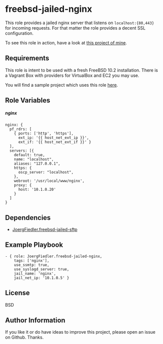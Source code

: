 freebsd-jailed-nginx
=========

This role provides a jailed nginx server that listens on `localhost:{80,443}` for incoming requests. For that matter the role provides a decent SSL configuration.

To see this role in action, have a look at [this project of mine](https://github.com/JoergFiedler/freebsd-ansible-demo).

Requirements
------------

This role is intent to be used with a fresh FreeBSD 10.2 installation. There is a Vagrant Box with providers for VirtualBox and EC2 you may use.

You will find a sample project which uses this role [here](https://github.com/JoergFiedler/freebsd-ansible-demo).

Role Variables
--------------

##### nginx

    nginx: {
      pf_rdrs: [
        { ports: ['http', 'https'],
          ext_ip: '{{ host_net_ext_ip }}',
          ext_if: '{{ host_net_ext_if }}' }
      ],
      servers: [{
        default: true,
        name: "localhost",
        aliases: "127.0.0.1",
        https: {
          oscp_server: "localhost",
        },
        webroot: '/usr/local/www/nginx',
        proxy: {
          host: '10.1.0.20'
        }
      ]
    }


Dependencies
------------

- [JoergFiedler.freebsd-jailed-sftp](https://galaxy.ansible.com/JoergFiedler/freebsd-jailed-sftp/)

Example Playbook
----------------

    - { role: JoergFiedler.freebsd-jailed-nginx,
        tags: ['nginx'],
        use_ssmtp: true,
        use_syslogd_server: true,
        jail_name: 'nginx',
        jail_net_ip: '10.1.0.5' }

License
-------

BSD

Author Information
------------------

If you like it or do have ideas to improve this project, please open an issue on Github. Thanks.
